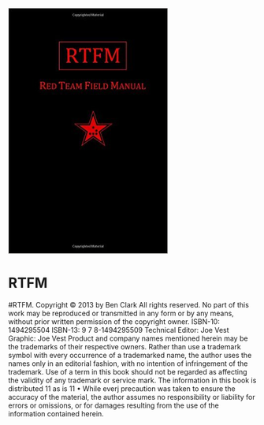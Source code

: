 ![image](https://github.com/nu11secur1ty/RTFM/blob/master/31QXtYn4UiL._SX322_BO1%2C204%2C203%2C200_.jpg)
# RTFM
#RTFM. Copyright © 2013 by Ben Clark
All rights reserved. No part of this work may be reproduced or transmitted
in any form or by any means, without prior written permission of the
copyright owner.
ISBN-10: 1494295504
ISBN-13: 9 7 8-1494295509
Technical Editor: Joe Vest
Graphic: Joe Vest
Product and company names mentioned herein may be the trademarks of their
respective owners. Rather than use a trademark symbol with every occurrence
of a trademarked name, the author uses the names only in an editorial
fashion, with no intention of infringement of the trademark. Use of a term
in this book should not be regarded as affecting the validity of any
trademark or service mark.
The information in this book is distributed 11 as is 11 • While everj precaution
was taken to ensure the accuracy of the material, the author assumes no
responsibility or liability for errors or omissions,
or for damages
resulting from the use of the information contained herein.

